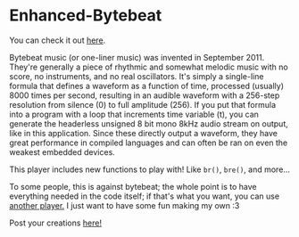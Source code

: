 # Enhanced-Bytebeat

You can check it out [here](https://dimonator2000.github.io/bbeat/).

Bytebeat music (or one-liner music) was invented in September 2011. They're generally a piece of rhythmic and somewhat melodic music with no score, no instruments, and no real oscillators. It's simply a single-line formula that defines a waveform as a function of time, processed (usually) 8000 times per second, resulting in an audible waveform with a 256-step resolution from silence (0) to full amplitude (256). If you put that formula into a program with a loop that increments time variable (t), you can generate the headerless unsigned 8 bit mono 8kHz audio stream on output, like in this application. Since these directly output a waveform, they have great performance in compiled languages and can often be ran on even the weakest embedded devices.

This player includes new functions to play with! Like `br()`, `bre()`, and more...

To some people, this is against bytebeat; the whole point is to have everything needed in the code itself; if that's what you want, you can use [another player.](https://dollchan.net/bytebeat/) I just want to have some fun making my own \:3

Post your creations [here!](https://www.reddit.com/r/Enhanced_Bytebeat/)
